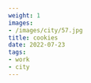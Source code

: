 ```yaml
---
weight: 1
images:
- /images/city/57.jpg
title: cookies
date: 2022-07-23
tags:
- work
- city
---
```

